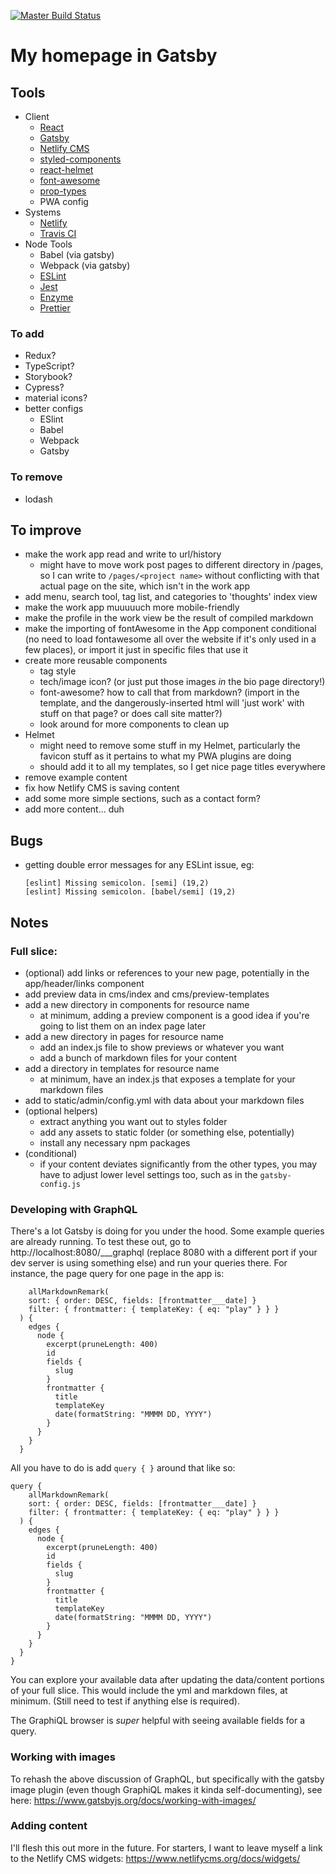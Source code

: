 [![Master Build Status](https://travis-ci.com/miloofcroton/gatsby-homepage.svg?branch=master)](https://travis-ci.com/miloofcroton/)

# My homepage in Gatsby

## Tools

- Client
  - [React](https://reactjs.org/docs/)
  - [Gatsby](https://www.gatsbyjs.org/docs/)
  - [Netlify CMS](https://www.netlifycms.org/)
  - [styled-components](https://www.styled-components.com/docs/)
  - [react-helmet](https://github.com/nfl/react-helmet)
  - [font-awesome](https://github.com/FortAwesome/Font-Awesome)
  - [prop-types](https://github.com/facebook/prop-types)
  - PWA config
- Systems
  - [Netlify](https://www.netlify.com/docs/)
  - [Travis CI](https://travis-ci.com/)
- Node Tools
  - Babel (via gatsby)
  - Webpack (via gatsby)
  - [ESLint](https://eslint.org/docs)
  - [Jest](https://jestjs.io/docs/)
  - [Enzyme](https://airbnb.io/enzyme/docs/api/)
  - [Prettier](https://prettier.io/docs/)

### To add

  - Redux?
  - TypeScript?
  - Storybook?
  - Cypress?
  - material icons?
  - better configs
    - ESlint
    - Babel
    - Webpack
    - Gatsby

### To remove

- lodash

## To improve

- make the work app read and write to url/history
  - might have to move work post pages to different directory in /pages, so I can write to `/pages/<project name>` without conflicting with that actual page on the site, which isn't in the work app
- add menu, search tool, tag list, and categories to 'thoughts' index view
- make the work app muuuuuch more mobile-friendly
- make the profile in the work view be the result of compiled markdown
- make the importing of fontAwesome in the App component conditional (no need to load fontawesome all over the website if it's only used in a few places), or import it just in specific files that use it
- create more reusable components
  - tag style
  - tech/image icon? (or just put those images *in* the bio page directory!)
  - font-awesome? how to call that from markdown? (import in the template, and the dangerously-inserted html will 'just work' with stuff on that page? or does call site matter?)
  - look around for more components to clean up
- Helmet
  - might need to remove some stuff in my Helmet, particularly the favicon stuff as it pertains to what my PWA plugins are doing
  - should add it to all my templates, so I get nice page titles everywhere
- remove example content
- fix how Netlify CMS is saving content
- add some more simple sections, such as a contact form?
- add more content... duh

## Bugs

- getting double error messages for any ESLint issue, eg:
  ```
  [eslint] Missing semicolon. [semi] (19,2)
  [eslint] Missing semicolon. [babel/semi] (19,2)
  ```

## Notes

### Full slice:

- (optional) add links or references to your new page, potentially in the app/header/links component
- add preview data in cms/index and cms/preview-templates
- add a new directory in components for resource name
  - at minimum, adding a preview component is a good idea if you're going to list them on an index page later
- add a new directory in pages for resource name
  - add an index.js file to show previews or whatever you want
  - add a bunch of markdown files for your content
- add a directory in templates for resource name
  - at minimum, have an index.js that exposes a template for your markdown files
- add to static/admin/config.yml with data about your markdown files
- (optional helpers)
  - extract anything you want out to styles folder
  - add any assets to static folder (or something else, potentially)
  - install any necessary npm packages
- (conditional)
  - if your content deviates significantly from the other types, you may have to adjust lower level settings too, such as in the `gatsby-config.js`

### Developing with GraphQL

There's a lot Gatsby is doing for you under the hood. Some example queries are already running. To test these out, go to http://localhost:8080/___graphql (replace 8080 with a different port if your dev server is using something else) and run your queries there. For instance, the page query for one page in the app is:

```
    allMarkdownRemark(
    sort: { order: DESC, fields: [frontmatter___date] }
    filter: { frontmatter: { templateKey: { eq: "play" } } }
  ) {
    edges {
      node {
        excerpt(pruneLength: 400)
        id
        fields {
          slug
        }
        frontmatter {
          title
          templateKey
          date(formatString: "MMMM DD, YYYY")
        }
      }
    }
  }
```

All you have to do is add `query { }` around that like so:


```
query {
    allMarkdownRemark(
    sort: { order: DESC, fields: [frontmatter___date] }
    filter: { frontmatter: { templateKey: { eq: "play" } } }
  ) {
    edges {
      node {
        excerpt(pruneLength: 400)
        id
        fields {
          slug
        }
        frontmatter {
          title
          templateKey
          date(formatString: "MMMM DD, YYYY")
        }
      }
    }
  }
}
```

You can explore your available data after updating the data/content portions of your full slice. This would include the yml and markdown files, at minimum. (Still need to test if anything else is required).

The GraphiQL browser is _super_ helpful with seeing available fields for a query.

### Working with images

To rehash the above discussion of GraphQL, but specifically with the gatsby image plugin (even though GraphiQL makes it kinda self-documenting), see here: https://www.gatsbyjs.org/docs/working-with-images/

### Adding content

I'll flesh this out more in the future. For starters, I want to leave myself a link to the Netlify CMS widgets: https://www.netlifycms.org/docs/widgets/
